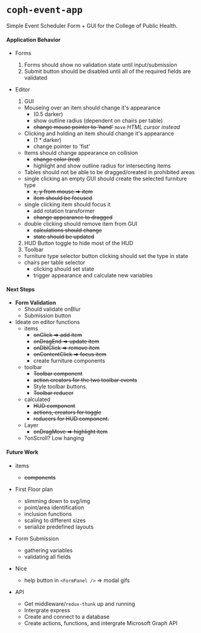# `coph-event-app`

Simple Event Scheduler Form + GUI for the College of Public Health.

#### Application Behavior

- Forms
  1. Forms should show no validation state until input/submission
  2. Submit button should be disabled until all of the required fields are validated

- Editor
  1. GUI
    - Mouseing over an item should change it's appearance 
      * (0.5 darker)
      * show outline radius (dependent on chairs per table)
      * ~~change mouse pointer to 'hand'~~ `move` *HTML cursor instead*
    - Clicking and holding an item should change it's appearance 
      * (1 * darker)
      * change pointer to 'fist'
    - Items should change appearance on collision
      * ~~change color (red)~~
      * highlight and show outline radius for intersecting items
    - Tables should not be able to be dragged/created in prohibited areas
    - single clicking an empty GUI should create the selected furniture type
      * ~~x, y from mouse => item~~
      * ~~item should be focused~~
    - single clicking item should focus it
      * add rotation transformer
      * ~~change appearance to dragged~~
    - double clicking should remove item from GUI
      * ~~calculations should change~~
      * ~~state should be updated~~
  2. HUD
    Button toggle to hide most of the HUD
  3. Toolbar
    * furniture type selector button
      clicking should set the type in state
    * chairs per table selector
      * clicking should set state
      * trigger appearance and calculate new variables


#### Next Steps

- **Form Validation**
  * Should validate onBlur
  * Submission button 
- Ideate on editor functions
  - items
    * ~~onClick => add item~~
    * ~~onDragEnd => update item~~
    * ~~onDblClick => remove item~~
    * ~~onContentClick => focus item~~
    * create furniture components
  - toolbar
    * ~~Toolbar component~~
    * ~~action creators for the two toolbar events~~
    * Style toolbar buttons.
    * ~~Toolbar reducer~~
  - calculated
    * ~~HUD component~~
    * ~~actions, creators for toggle~~
    * ~~reducers for HUD component.~~
  - Layer
    * ~~onDragMove => highlight item~~
  - ?onScroll? Low hanging


#### Future Work

- items
  * ~~components~~

- First Floor plan
  * slimming down to svg/img
  * point/area identification
  * inclusion functions
  * scaling to different sizes
  * serialize predefined layouts

- Form Submission
  * gathering variables
  * validating all fields

- Nice
  * help button in `<FormPanel />` => modal gifs

- API
  * Get middleware/`redux-thunk` up and running
  * Intergrate express
  * Create and connect to a database
  * Create actions, functions, and intergrate Microsoft Graph API